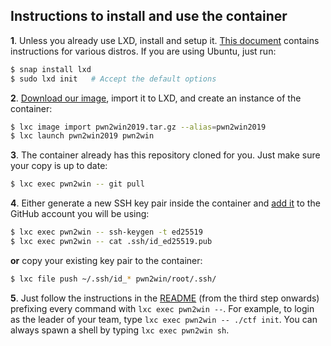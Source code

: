 ## Instructions to install and use the container

**1**. Unless you already use LXD, install and setup it. [This document](https://linuxcontainers.org/lxd/getting-started-cli/#getting-the-packages) contains instructions for various distros. If you are using Ubuntu, just run:

```bash
$ snap install lxd
$ sudo lxd init   # Accept the default options
```

**2**. [Download our image](https://static.pwn2win.party/pwn2win2019.tar.gz), import it to LXD, and create an instance of the container:

```bash
$ lxc image import pwn2win2019.tar.gz --alias=pwn2win2019
$ lxc launch pwn2win2019 pwn2win
```

**3**. The container already has this repository cloned for you. Just make sure your copy is up to date:

```bash
$ lxc exec pwn2win -- git pull
```

**4**. Either generate a new SSH key pair inside the container and [add it](https://github.com/settings/ssh/new) to the GitHub account you will be using:

```bash
$ lxc exec pwn2win -- ssh-keygen -t ed25519
$ lxc exec pwn2win -- cat .ssh/id_ed25519.pub
```

**or** copy your existing key pair to the container:

```bash
$ lxc file push ~/.ssh/id_* pwn2win/root/.ssh/
```

**5**. Just follow the instructions in the [README](README.en.md) (from the third step onwards) prefixing every command with `lxc exec pwn2win --`. For example, to login as the leader of your team, type `lxc exec pwn2win -- ./ctf init`. You can always spawn a shell by typing `lxc exec pwn2win sh`.
